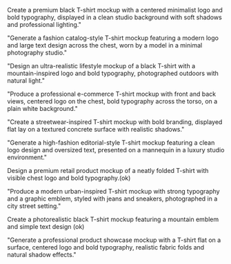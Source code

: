 Create a premium black T-shirt mockup with a centered minimalist logo and bold typography, displayed in a clean studio background with soft shadows and professional lighting."

"Generate a fashion catalog-style T-shirt mockup featuring a modern logo and large text design across the chest, worn by a model in a minimal photography studio."

"Design an ultra-realistic lifestyle mockup of a black T-shirt with a mountain-inspired logo and bold typography, photographed outdoors with natural light."

"Produce a professional e-commerce T-shirt mockup with front and back views, centered logo on the chest, bold typography across the torso, on a plain white background."

"Create a streetwear-inspired T-shirt mockup with bold branding, displayed flat lay on a textured concrete surface with realistic shadows."

"Generate a high-fashion editorial-style T-shirt mockup featuring a clean logo design and oversized text, presented on a mannequin in a luxury studio environment."

Design a premium retail product mockup of a neatly folded T-shirt with visible chest logo and bold typography.(ok)



"Produce a modern urban-inspired T-shirt mockup with strong typography and a graphic emblem, styled with jeans and sneakers, photographed in a city street setting."

Create a photorealistic black T-shirt mockup featuring a mountain emblem and simple text design (ok)

"Generate a professional product showcase mockup with a T-shirt flat on a surface, centered logo and bold typography, realistic fabric folds and natural shadow effects."